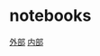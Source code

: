 # notebooks
<a href="bilibili.com" target="_blank">外部</a>
<a href="bilibili.com" target="_self">内部</a>
